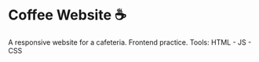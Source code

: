 # Coffee Website ☕
A responsive website for a cafeteria. Frontend practice.
Tools: HTML - JS - CSS 
